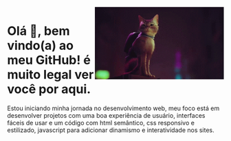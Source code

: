 <img src="stray-ps5.gif" width = "300px" align="right">

# Olá 👋, bem vindo(a) ao meu GitHub! é muito legal ver você por aqui.
Estou iniciando minha jornada no desenvolvimento web, meu foco está em desenvolver projetos com uma boa experiência de usuário, interfaces fáceis de usar e um código com html semântico, css responsivo e estilizado, javascript para adicionar dinamismo e interatividade nos sites.

<div>
  
</div>

